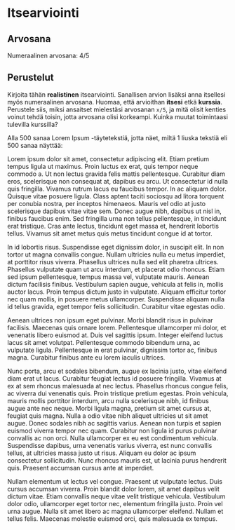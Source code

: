 # Itsearviointi

## Arvosana

Numeraalinen arvosana: 4/5

## Perustelut

Kirjoita tähän **realistinen** itsearviointi. Sanallisen arvion lisäksi anna itsellesi myös numeraalinen arvosana. Huomaa, että arvioithan **itsesi** etkä **kurssia**. Perustele siis, miksi ansaitset mielestäsi arvosanan `x/5`, ja mitä olisit kenties voinut tehdä toisin, jotta arvosana olisi korkeampi. Kuinka muutat toimintaasi tulevilla kurssilla? 

Alla 500 sanaa Lorem Ipsum -täytetekstiä, jotta näet, miltä 1 liuska tekstiä eli 500 sanaa näyttää:

Lorem ipsum dolor sit amet, consectetur adipiscing elit. Etiam pretium tempus ligula ut maximus. Proin luctus ex erat, quis tempor neque commodo a. Ut non lectus gravida felis mattis pellentesque. Curabitur diam eros, scelerisque non consequat at, dapibus eu arcu. Ut consectetur id nulla quis fringilla. Vivamus rutrum lacus eu faucibus tempor. In ac aliquam dolor. Quisque vitae posuere ligula. Class aptent taciti sociosqu ad litora torquent per conubia nostra, per inceptos himenaeos. Mauris vel odio at justo scelerisque dapibus vitae vitae sem. Donec augue nibh, dapibus ut nisl in, finibus faucibus enim. Sed fringilla urna non tellus pellentesque, in tincidunt erat tristique. Cras ante lectus, tincidunt eget massa et, hendrerit lobortis tellus. Vivamus sit amet metus quis metus tincidunt congue id at tortor.

In id lobortis risus. Suspendisse eget dignissim dolor, in suscipit elit. In non tortor ut magna convallis congue. Nullam ultricies nulla eu metus imperdiet, at porttitor risus viverra. Phasellus ultrices nulla sed elit pharetra ultrices. Phasellus vulputate quam ut arcu interdum, et placerat odio rhoncus. Etiam sed ipsum pellentesque, tempus massa vel, vulputate mauris. Aenean dictum facilisis finibus. Vestibulum sapien augue, vehicula at felis in, mollis auctor lacus. Proin tempus dictum justo in vulputate. Aliquam efficitur tortor nec quam mollis, in posuere metus ullamcorper. Suspendisse aliquam nulla id tellus gravida, eget tempor felis sollicitudin. Curabitur vitae egestas odio.

Aenean ultrices non ipsum eget pulvinar. Morbi blandit risus in pulvinar facilisis. Maecenas quis ornare lorem. Pellentesque ullamcorper mi dolor, et venenatis libero euismod at. Duis vel sagittis ipsum. Integer eleifend luctus lacus sit amet volutpat. Pellentesque commodo bibendum urna, ac vulputate ligula. Pellentesque in erat pulvinar, dignissim tortor ac, finibus magna. Curabitur finibus ante eu lorem iaculis ultrices.

Nunc porta, arcu et sodales bibendum, augue ex lacinia justo, vitae eleifend diam erat ut lacus. Curabitur feugiat lectus id posuere fringilla. Vivamus at ex at sem rhoncus malesuada at nec lectus. Phasellus rhoncus congue felis, ac viverra dui venenatis quis. Proin tristique pretium egestas. Proin vehicula, mauris mollis porttitor interdum, arcu nulla scelerisque nibh, id finibus augue ante nec neque. Morbi ligula magna, pretium sit amet cursus at, feugiat quis magna. Nulla a odio vitae nibh aliquet ultricies ut sit amet augue. Donec sodales nibh ac sagittis varius. Aenean non turpis et sapien euismod viverra tempor nec quam. Curabitur non ligula id purus pulvinar convallis ac non orci. Nulla ullamcorper ex eu est condimentum vehicula. Suspendisse dapibus, urna venenatis varius viverra, est nunc convallis tellus, at ultricies massa justo ut risus. Aliquam eu dolor ac ipsum consectetur sollicitudin. Nunc rhoncus mauris est, ut lacinia purus hendrerit quis. Praesent accumsan cursus ante at imperdiet.

Nullam elementum ut lectus vel congue. Praesent ut vulputate lectus. Duis cursus accumsan viverra. Proin blandit dolor lorem, sit amet dapibus velit dictum vitae. Etiam convallis neque vitae velit tristique vehicula. Vestibulum dolor odio, ullamcorper eget tortor nec, elementum fringilla justo. Proin vel urna augue. Nulla sit amet libero ac magna ullamcorper eleifend. Nullam et tellus felis. Maecenas molestie euismod orci, quis malesuada ex tempus.
